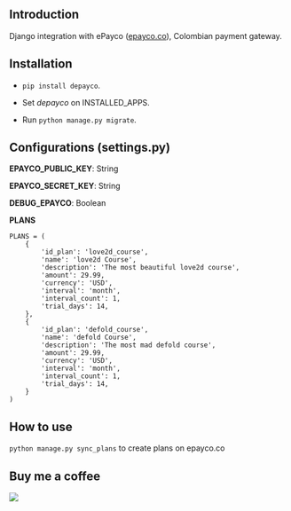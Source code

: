 ## Introduction
Django integration with ePayco ([epayco.co](https://www.epayco.co)), Colombian payment gateway.

## Installation
- `pip install depayco`.

- Set _depayco_ on INSTALLED_APPS.

- Run `python manage.py migrate`.

## Configurations (settings.py)

**EPAYCO_PUBLIC_KEY**: String

**EPAYCO_SECRET_KEY**: String

**DEBUG_EPAYCO**: Boolean

**PLANS**
```
PLANS = (
    {
        'id_plan': 'love2d_course',
        'name': 'love2d Course',
        'description': 'The most beautiful love2d course',
        'amount': 29.99,
        'currency': 'USD',
        'interval': 'month',
        'interval_count': 1,
        'trial_days': 14,
    },
    {
        'id_plan': 'defold_course',
        'name': 'defold Course',
        'description': 'The most mad defold course',
        'amount': 29.99,
        'currency': 'USD',
        'interval': 'month',
        'interval_count': 1,
        'trial_days': 14,
    }
)
```

## How to use

`python manage.py sync_plans` to create plans on epayco.co

## Buy me a coffee

[![](https://cdn4.iconfinder.com/data/icons/simple-peyment-methods/512/paypal-64.png)](https://paypal.me/alonsoenrique)
